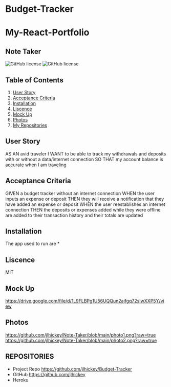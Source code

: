# Budget-Tracker
# My-React-Portfolio

## Note Taker 
![GitHub license](https://img.shields.io/badge/Made%20by-%40jlhickey-orange)
![GitHub license](https://img.shields.io/badge/license-MIT-green.svg)


## Table of Contents
1. [User Story](#UserStory)
2. [Acceptance Criteria](#AcceptanceCriteria)
3. [Installation](#Installation)
5. [Liscence](#Liscence)
6. [Mock Up](#MockUp)
7. [Photos](#Photos)
8. [My Repositories](#MyRepositories)


## User Story

AS AN avid traveler
I WANT to be able to track my withdrawals and deposits with or without a data/internet connection
SO THAT my account balance is accurate when I am traveling 

## Acceptance Criteria

GIVEN a budget tracker without an internet connection
WHEN the user inputs an expense or deposit
THEN they will receive a notification that they have added an expense or deposit
WHEN the user reestablishes an internet connection
THEN the deposits or expenses added while they were offline are added to their transaction history and their totals are updated

## Installation
The app used to run are
*  

## Liscence
MIT


## Mock Up   
https://drive.google.com/file/d/1L9FLBPg1U56UQQun2ajfgq72sIwXXP5Y/view


## Photos<br>
 https://github.com/jlhickey/Note-Taker/blob/main/photo1.png?raw=true<br>
 https://github.com/jlhickey/Note-Taker/blob/main/photo2.png?raw=true
## REPOSITORIES

- Project Repo https://github.com/jlhickey/Budget-Tracker
- GitHub https://github.com/jlhickey
- Heroku  
